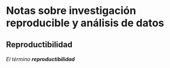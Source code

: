 # Notas sobre investigación reproducible y análisis de datos
## Reproductibilidad 
###### El término __reproductibilidad__
